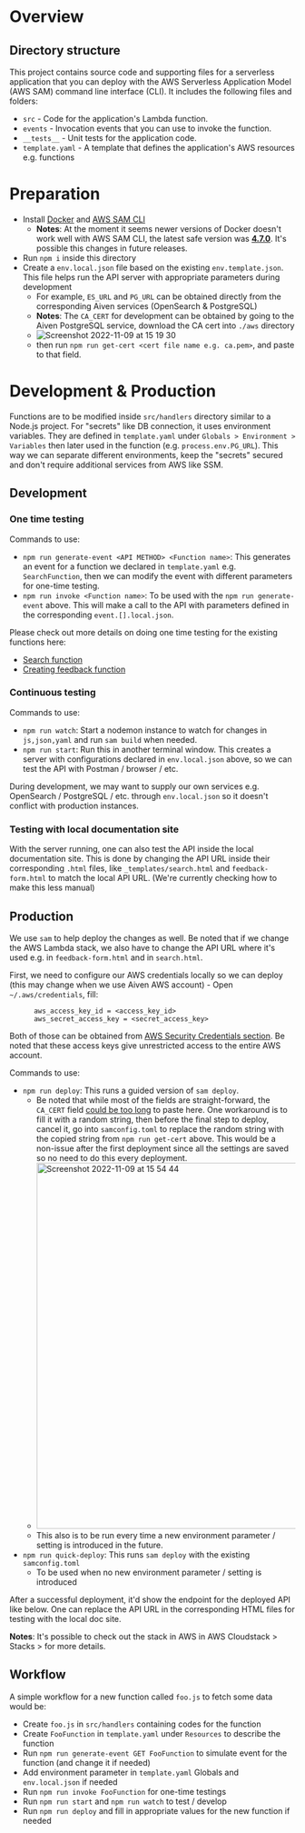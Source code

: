 # Overview

## Directory structure

This project contains source code and supporting files for a serverless application that you can deploy with the AWS Serverless Application Model (AWS SAM) command line interface (CLI). It includes the following files and folders:

- `src` - Code for the application's Lambda function.
- `events` - Invocation events that you can use to invoke the function.
- `__tests__` - Unit tests for the application code.
- `template.yaml` - A template that defines the application's AWS resources e.g. functions

# Preparation

- Install [Docker](https://www.docker.com/) and [AWS SAM CLI](https://docs.aws.amazon.com/serverless-application-model/latest/developerguide/install-sam-cli.html)
  - **Notes**: At the moment it seems newer versions of Docker doesn't work well with AWS SAM CLI, the latest safe version was [**4.7.0**](https://docs.docker.com/desktop/release-notes/#docker-desktop-470). It's possible this changes in future releases.
- Run `npm i` inside this directory
- Create a `env.local.json` file based on the existing `env.template.json`. This file helps run the API server with appropriate parameters during development
  - For example, `ES_URL` and `PG_URL` can be obtained directly from the corresponding Aiven services (OpenSearch & PostgreSQL)
  - **Notes**: The `CA_CERT` for development can be obtained by going to the Aiven PostgreSQL service, download the CA cert into `./aws` directory
  - ![Screenshot 2022-11-09 at 15 19 30](https://user-images.githubusercontent.com/110401626/200845923-0023847b-5f0d-45ef-ba19-d91975faeb3c.png)
  - then run `npm run get-cert <cert file name e.g. ca.pem>`, and paste to that field.

# Development & Production

Functions are to be modified inside `src/handlers` directory similar to a Node.js project. For "secrets" like DB connection, it uses environment variables. They are defined in `template.yaml` under `Globals > Environment > Variables` then later used in the function (e.g. `process.env.PG_URL`). This way we can separate different environments, keep the "secrets" secured and don't require additional services from AWS like SSM.

## Development

### One time testing

Commands to use:

- `npm run generate-event <API METHOD> <Function name>`: This generates an event for a function we declared in `template.yaml` e.g. `SearchFunction`, then we can modify the event with different parameters for one-time testing.
- `npm run invoke <Function name>`: To be used with the `npm run generate-event` above. This will make a call to the API with parameters defined in the corresponding `event.[].local.json`.

Please check out more details on doing one time testing for the existing functions here:

- [Search function](https://github.com/aiven/devportal/blob/feature/use-aws/aws/SEARCH.md)
- [Creating feedback function](https://github.com/aiven/devportal/blob/feature/use-aws/aws/CreateFeedback.md)

### Continuous testing

Commands to use:

- `npm run watch`: Start a nodemon instance to watch for changes in `js,json,yaml` and run `sam build` when needed.
- `npm run start`: Run this in another terminal window. This creates a server with configurations declared in `env.local.json` above, so we can test the API with Postman / browser / etc.

During development, we may want to supply our own services e.g. OpenSearch / PostgreSQL / etc. through `env.local.json` so it doesn't conflict with production instances.

### Testing with local documentation site

With the server running, one can also test the API inside the local documentation site. This is done by changing the API URL inside their corresponding `.html` files, like `_templates/search.html` and `feedback-form.html` to match the local API URL.
(We're currently checking how to make this less manual)

## Production

We use `sam` to help deploy the changes as well. Be noted that if we change the AWS Lambda stack, we also have to change the API URL where it's used e.g. in `feedback-form.html` and in `search.html`.

First, we need to configure our AWS credentials locally so we can deploy (this may change when we use Aiven AWS account) - Open `~/.aws/credentials`, fill:

```
      aws_access_key_id = <access_key_id>
      aws_secret_access_key = <secret_access_key>
```

Both of those can be obtained from [AWS Security Credentials section](https://us-east-1.console.aws.amazon.com/iam/home#/security_credentials$access_key). Be noted that these access keys give unrestricted access to the entire AWS account.

Commands to use:

- `npm run deploy`: This runs a guided version of `sam deploy`.
  - Be noted that while most of the fields are straight-forward, the `CA_CERT` field [could be too long](https://github.com/aws/aws-sam-cli/issues/1845) to paste here. One workaround is to fill it with a random string, then before the final step to deploy, cancel it, go into `samconfig.toml` to replace the random string with the copied string from `npm run get-cert` above. This would be a non-issue after the first deployment since all the settings are saved so no need to do this every deployment.
  - <img width="644" alt="Screenshot 2022-11-09 at 15 54 44" src="https://user-images.githubusercontent.com/110401626/200848401-c7e2fdc4-8341-4abe-bf56-61d3c618554b.png">
  - This also is to be run every time a new environment parameter / setting is introduced in the future.
- `npm run quick-deploy`: This runs `sam deploy` with the existing `samconfig.toml`
  - To be used when no new environment parameter / setting is introduced

After a successful deployment, it'd show the endpoint for the deployed API like below. One can replace the API URL in the corresponding HTML files for testing with the local doc site.

**Notes**: It's possible to check out the stack in AWS in AWS Cloudstack > Stacks > <stack name> for more details.

## Workflow

A simple workflow for a new function called `foo.js` to fetch some data would be:

- Create `foo.js` in `src/handlers` containing codes for the function
- Create `FooFunction` in `template.yaml` under `Resources` to describe the function
- Run `npm run generate-event GET FooFunction` to simulate event for the function (and change it if needed)
- Add environment parameter in `template.yaml` Globals and `env.local.json` if needed
- Run `npm run invoke FooFunction` for one-time testings
- Run `npm run start` and `npm run watch` to test / develop
- Run `npm run deploy` and fill in appropriate values for the new function if needed
